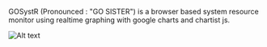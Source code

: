 GOSystR (Pronounced : "GO SISTER") is a browser based system resource monitor using realtime 
graphing with google charts and chartist js.


![Alt text](/images/GOSystR.jpg?raw=true "Screenshot")

